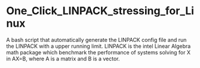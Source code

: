 # One_Click_LINPACK_stressing_for_Linux
A bash script that automatically generate the LINPACK config file and run the LINPACK with a upper running limit. LINPACK is the intel Linear Algebra math package which benchmark the performance of systems solving for X in AX=B, where A is a matrix and B is a vector.

